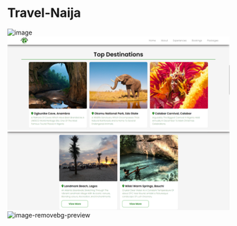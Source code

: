 # Travel-Naija
![image](https://github.com/kechiemerole/Travel-Naija/assets/97633203/e4112014-65f1-4bf8-85f1-69292d96e4d6)
![Alt text](image-2.png)
![Alt text](image-5.png)
![image-removebg-preview](https://github.com/kechiemerole/Travel-Naija/assets/97633203/b2924449-8e5a-4582-bc4a-cdbcfd6bcc24)

